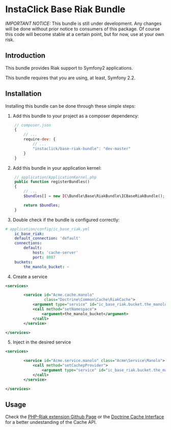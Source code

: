 # InstaClick Base Riak Bundle

*IMPORTANT NOTICE:* This bundle is still under development. Any changes will
be done without prior notice to consumers of this package. Of course this
code will become stable at a certain point, but for now, use at your own risk.

## Introduction

This bundle provides Riak support to Symfony2 applications.

This bundle requires that you are using, at least, Symfony 2.2.

## Installation

Installing this bundle can be done through these simple steps:

1. Add this bundle to your project as a composer dependency:
```javascript
    // composer.json
    {
        // ...
        require-dev: {
            // ...
            "instaclick/base-riak-bundle": "dev-master"
        }
    }
```

2. Add this bundle in your application kernel:
```php
    // application/ApplicationKernel.php
    public function registerBundles()
    {
        // ...
        $bundles[] = new IC\Bundle\Base\RiakBundle\ICBaseRiakBundle();

        return $bundles;
    }
```

3. Double check if the bundle is configured correctly:
```yaml
# application/config/ic_base_riak.yml
    ic_base_riak:
    default_connection: 'default'
    connections:
        default:
            host: 'cache-server'
            port: 8087
    buckets:
        the_manolo_bucket: ~
```

4. Create a service
```xml
<services>

        <service id="Acme.cache.manolo"
                 class="Doctrine\Common\Cache\RiakCache">
            <argument type="service" id="ic_base_riak.bucket.the_manolo_bucket"/>
            <call method="setNamespace">
                <argument>the_manolo_bucket</argument>
            </call>
        </service>

</services>
```

5. Inject in the desired service
```xml
<services>

        <service id="Acme.service.manolo" class="Acme\Service\Manolo">
            <call method="setCachepProvider">
                <argument type="service" id="ic_base_riak.bucket.the_manolo_bucket" />
            </call>
        </service>

</services>
```

## Usage

Check the [PHP-Riak extension Github Page](https://github.com/php-riak/php_riak) or the [Doctrine Cache Interface](https://github.com/doctrine/cache/blob/master/lib/Doctrine/Common/Cache/Cache.php) for a better undestanding of the Cache API.

